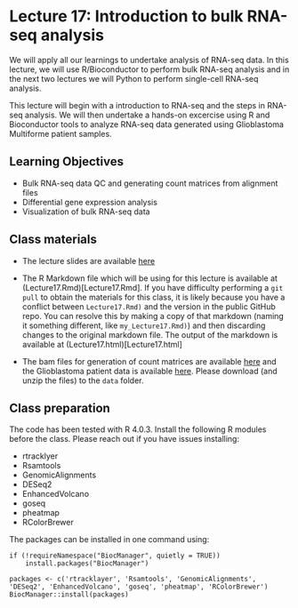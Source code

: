 # Lecture 17: Introduction to bulk RNA-seq analysis

We will apply all our learnings to undertake analysis of RNA-seq data. In this lecture, we will use R/Bioconductor to perform bulk RNA-seq analysis and in the next two lectures we will Python to perform single-cell RNA-seq analysis. 

This lecture will begin with a introduction to RNA-seq and the steps in RNA-seq analysis. We will then undertake a hands-on excercise using R and Bioconductor tools to analyze RNA-seq data generated using Glioblastoma Multiforme patient samples.

## Learning Objectives 
- Bulk RNA-seq data QC and generating count matrices from alignment files
- Differential gene expression analysis
- Visualization of bulk RNA-seq data

## Class materials
- The lecture slides are available [here](Lecture17_bulk_RNAseq_slides.pdf)

- The R Markdown file which will be using for this lecture is available at (Lecture17.Rmd)[Lecture17.Rmd]. If you have difficulty performing a `git pull` to obtain the materials for this class, it is likely because you have a conflict between `Lecture17.Rmd)` and the version in the public GitHub repo. You can resolve this by making a copy of that markdown (naming it something different, like `my_Lecture17.Rmd)`) and then discarding changes to the original markdown file. The output of the markdown is available at (Lecture17.html)[Lecture17.html]

- The bam files for generation of count matrices are available [here](https://drive.google.com/file/d/1VWvwatiE4WbMpocCm3W1rdCtakkqdAI6/view?usp=sharing) and the Glioblastoma patient data is available [here](https://drive.google.com/file/d/1NcGZcyhpJ1QxUGL4aYpe7KsPLUXfQ9Kd/view?usp=sharing). Please download (and unzip the files) to the `data` folder. 

## Class preparation
The code has been tested with R 4.0.3. Install the following R modules before the class. Please reach out if you have issues installing:
- rtracklyer
- Rsamtools
- GenomicAlignments
- DESeq2
- EnhancedVolcano
- goseq
- pheatmap
- RColorBrewer

The packages can be installed in one command using:
```
if (!requireNamespace("BiocManager", quietly = TRUE))
    install.packages("BiocManager")

packages <- c('rtracklayer', 'Rsamtools', 'GenomicAlignments', 'DESeq2', 'EnhancedVolcano', 'goseq', 'pheatmap', 'RColorBrewer')
BiocManager::install(packages)
```

